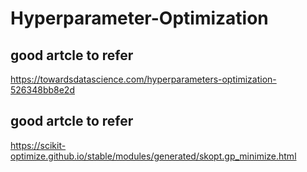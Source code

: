 # Hyperparameter-Optimization

## good artcle to refer
https://towardsdatascience.com/hyperparameters-optimization-526348bb8e2d

## good artcle to refer
https://scikit-optimize.github.io/stable/modules/generated/skopt.gp_minimize.html
